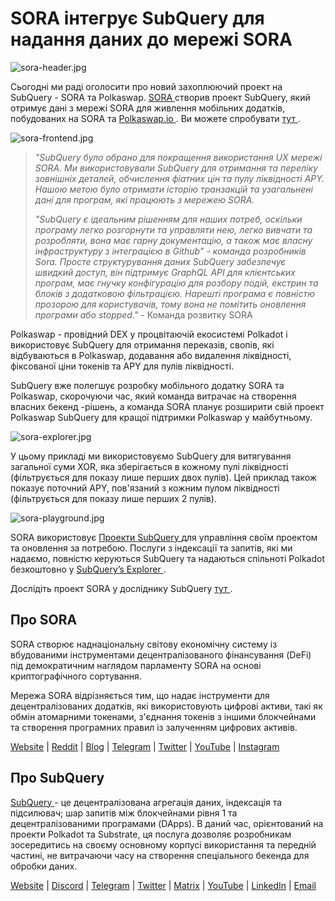 # SORA інтегрує SubQuery для надання даних до мережі SORA

![sora-header.jpg](https://miro.medium.com/max/1400/1*fPPW0DsynIt9QpvK4ZrsUA.jpeg)

Сьогодні ми раді оголосити про новий захоплюючий проект на SubQuery - SORA та Polkaswap. [ SORA ](https://sora.org/) створив проект SubQuery, який отримує дані з мережі SORA для живлення мобільних додатків, побудованих на SORA та [ Polkaswap.io ](http://polkaswap.io/). Ви можете спробувати [ тут ](https://explorer.subquery.network/subquery/sora-xor/sora).

![sora-frontend.jpg](https://miro.medium.com/max/1400/1*pq0U6wsutlf8rjXqq7i2BQ.jpeg)

> _"SubQuery було обрано для покращення використання UX мережі SORA. Ми використовували SubQuery для отримання та переліку зовнішніх деталей, обчислення фіатних цін та пулу ліквідності APY. Нашою метою було отримати історію транзакцій та узагальнені дані для програм, які працюють з мережею SORA._
> 
> _"SubQuery є ідеальним рішенням для наших потреб, оскільки програму легко розгорнути та управляти нею, легко вивчати та розробляти, вона має гарну документацію, а також має власну інфраструктуру з інтеграцією в Github" - команда розробників Sora. Просте структурування даних SubQuery забезпечує швидкий доступ, він підтримує GraphQL API для клієнтських програм, має гнучку конфігурацію для розбору подій, екстрин та блоків з додатковою фільтрацією. Нарешті програма є повністю прозорою для користувачів, тому вона не помітить оновлення програми або stopped."_ - Команда розвитку SORA

Polkaswap - провідний DEX у процвітаючій екосистемі Polkadot і використовує SubQuery для отримання переказів, свопів, які відбуваються в Polkaswap, додавання або видалення ліквідності, фіксованої ціни токенів та APY для пулів ліквідності.

SubQuery вже полегшує розробку мобільного додатку SORA та Polkaswap, скорочуючи час, який команда витрачає на створення власних бекенд -рішень, а команда SORA планує розширити свій проект Polkaswap SubQuery для кращої підтримки Polkaswap у майбутньому.

![sora-explorer.jpg](https://miro.medium.com/max/1400/1*vjdjmmffvJ7zfOQyxo0ZAA.jpeg)

У цьому прикладі ми використовуємо SubQuery для витягування загальної суми XOR, яка зберігається в кожному пулі ліквідності (фільтрується для показу лише перших двох пулів). Цей приклад також показує поточний APY, пов'язаний з кожним пулом ліквідності (фільтрується для показу лише перших 2 пулів).

![sora-playground.jpg](https://miro.medium.com/max/1400/1*oTh-ajGfG1oEhYdvqo12tQ.jpeg)

SORA використовує [ Проекти SubQuery ](https://project.subquery.network/) для управління своїм проектом та оновлення за потребою. Послуги з індексації та запитів, які ми надаємо, повністю керуються SubQuery та надаються спільноті Polkadot безкоштовно у [ SubQuery’s Explorer ](https://explorer.subquery.network/).

Дослідіть проект SORA у досліднику SubQuery [ тут ](https://explorer.subquery.network/subquery/sora-xor/sora).

## Про SORA

SORA створює наднаціональну світову економічну систему із вбудованими інструментами децентралізованого фінансування (DeFi) під демократичним наглядом парламенту SORA на основі криптографічного сортування.

Мережа SORA відрізняється тим, що надає інструменти для децентралізованих додатків, які використовують цифрові активи, такі як обмін атомарними токенами, з'єднання токенів з іншими блокчейнами та створення програмних правил із залученням цифрових активів.

[Website](https://sora.org/) | [Reddit](https://www.reddit.com/r/SORA/) | [Blog](https://sora.org/blog) | [Telegram](https://t.me/sora_xor) | [Twitter](https://twitter.com/sora_xor) | [YouTube](https://youtube.com/sora_xor) | [Instagram](https://instagram.com/sora_xor)

## Про SubQuery

[ SubQuery ](https://subquery.network/) - це децентралізована агрегація даних, індексація та підсилювач; шар запитів між блокчейнами рівня 1 та децентралізованими програмами (DApps). В даний час, орієнтований на проекти Polkadot та Substrate, ця послуга дозволяє розробникам зосередитись на своєму основному корпусі використання та передній частині, не витрачаючи часу на створення спеціального бекенда для обробки даних.

[Website](https://subquery.network/) | [Discord](https://discord.com/invite/78zg8aBSMG) | [Telegram](https://t.me/subquerynetwork) | [Twitter](https://twitter.com/subquerynetwork) | [Matrix](https://matrix.to/#/#subquery:matrix.org) | [YouTube](https://www.youtube.com/channel/UCi1a6NUUjegcLHDFLr7CqLw) | [LinkedIn](https://www.linkedin.com/company/subquery) | [Email](mailto:hello@subquery.network)
